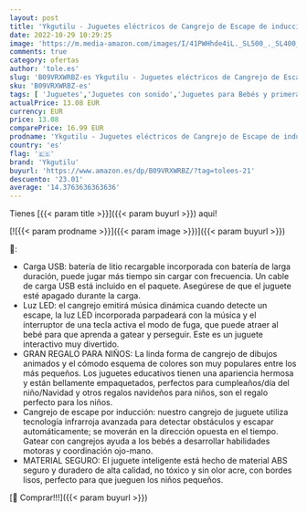 ```yaml
---
layout: post
title: 'Ykgutilu - Juguetes eléctricos de Cangrejo de Escape de inducción  Juguetes educativos para niños de Cangrejo de Carga USB móvil Juguetes de música para bebés Regalos para niños de 6 Meses a 5 años'
date: 2022-10-29 10:29:25
image: 'https://m.media-amazon.com/images/I/41PWHhde4iL._SL500_._SL400_.jpg'
comments: true
category: ofertas
author: 'tole.es'
slug: 'B09VRXWRBZ-es Ykgutilu - Juguetes eléctricos de Cangrejo de Escape de...'
sku: 'B09VRXWRBZ-es'
tags: [ 'Juguetes','Juguetes con sonido','Juguetes para Bebés y primera infancia','Juguetes y juegos','bebés','ykgutilu','🇪🇸', ]
actualPrice: 13.08 EUR
currency: EUR
price: 13.08
comparePrice: 16.99 EUR
prodname: 'Ykgutilu - Juguetes eléctricos de Cangrejo de Escape de inducción  Juguetes educativos para niños de Cangrejo de Carga USB móvil Juguetes de música para bebés Regalos para niños de 6 Meses a 5 años'
country: 'es'
flag: '🇪🇸'
brand: 'Ykgutilu'
buyurl: 'https://www.amazon.es/dp/B09VRXWRBZ/?tag=tolees-21'
descuento: '23.01'
average: '14.3763636363636'
---
```


Tienes [{{< param title >}}]({{< param buyurl >}}) aqui!

[![{{< param prodname >}}]({{< param image >}})]({{< param buyurl >}})

🔎:

- Carga USB: batería de litio recargable incorporada con batería de larga duración, puede jugar más tiempo sin cargar con frecuencia. Un cable de carga USB está incluido en el paquete. Asegúrese de que el juguete esté apagado durante la carga.
- Luz LED: el cangrejo emitirá música dinámica cuando detecte un escape, la luz LED incorporada parpadeará con la música y el interruptor de una tecla activa el modo de fuga, que puede atraer al bebé para que aprenda a gatear y perseguir. Este es un juguete interactivo muy divertido.
- GRAN REGALO PARA NIÑOS: La linda forma de cangrejo de dibujos animados y el cómodo esquema de colores son muy populares entre los más pequeños. Los juguetes educativos tienen una apariencia hermosa y están bellamente empaquetados, perfectos para cumpleaños/día del niño/Navidad y otros regalos navideños para niños, son el regalo perfecto para los niños.
- Cangrejo de escape por inducción: nuestro cangrejo de juguete utiliza tecnología infrarroja avanzada para detectar obstáculos y escapar automáticamente; se moverán en la dirección opuesta en el tiempo. Gatear con cangrejos ayuda a los bebés a desarrollar habilidades motoras y coordinación ojo-mano.
- MATERIAL SEGURO: El juguete inteligente está hecho de material ABS seguro y duradero de alta calidad, no tóxico y sin olor acre, con bordes lisos, perfecto para que jueguen los niños pequeños.

[🛒 Comprar!!!]({{< param buyurl >}})
